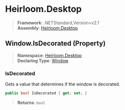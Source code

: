 # Heirloom.Desktop

> **Framework**: .NETStandard,Version=v2.1  
> **Assembly**: [Heirloom.Desktop][0]

## Window.IsDecorated (Property)

> **Namespace**: [Heirloom.Desktop][0]  
> **Declaring Type**: [Window][1]

### IsDecorated

Gets a value that determines if the window is decorated.

```cs
public bool IsDecorated { get; set; }
```

> **Returns**: `bool`

[0]: ../../../Heirloom.Desktop.md
[1]: ../Window.md
